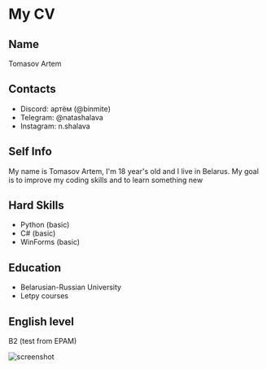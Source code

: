 # My CV

## Name

Tomasov Artem

## Contacts

* Discord: артём (@binmite)
* Telegram: @natashalava
* Instagram: n.shalava

## Self Info

My name is Tomasov Artem, I'm 18 year's old and I live in Belarus. My goal is to improve my coding skills and to learn something new

## Hard Skills

* Python (basic)
* C# (basic)
* WinForms (basic)

## Education

* Belarusian-Russian University
* Letpy courses

## English level

B2 (test from EPAM)

![screenshot](https://github.com/binmite/rsschool-cv/assets/144014661/549f5053-cf29-4869-9262-d8f383b9cb2e)
